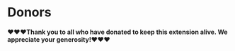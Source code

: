 # Donors

**❤️❤️❤️Thank you to all who have donated to keep this extension alive. We appreciate your generosity!❤️❤️❤️**

<ul id="donor-list">
</ul>

<script>
	const url = 'https://chromestone.github.io/OriginalBirds/supporters.json';

	// Fetch the JSON data from the URL
	fetch(url).then(response => response.json()).then(data => {
		// Extract the list of donors from the JSON data
		const donors = data.donors;

		// Get the container element to display the list
		const container = document.getElementById('donor-list');

		// Loop through the list of donors and create a list item for each one
		donors.forEach(donor => {
			const listItem = document.createElement('li');
			const linkElement = document.createElement('a');
			linkElement.href = "https://twitter.com/" + donor.handle;
			linkElement.textContent = "@" + donor.handle;
			listItem.appendChild(linkElement);
			container.appendChild(listItem);
		});
	})
	.catch(error => console.error(error));
</script>
